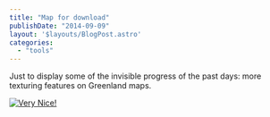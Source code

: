 ```yaml
---
title: "Map for download"
publishDate: "2014-09-09"
layout: '$layouts/BlogPost.astro'
categories: 
  - "tools"
---
```


Just to display some of the invisible progress of the past days: more texturing features on Greenland maps.

[![Very Nice!](/wp-content/uploads/2014/09/VERYNICE.png)](/wp-content/uploads/2014/09/VERYNICE.zip)
